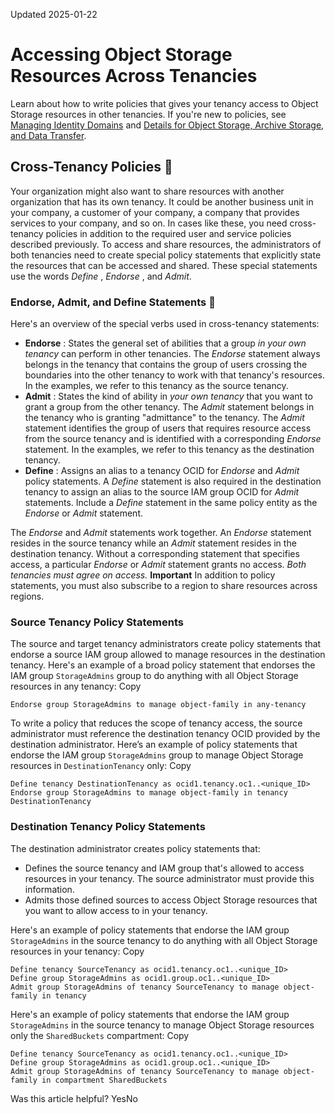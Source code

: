 Updated 2025-01-22
# Accessing Object Storage Resources Across Tenancies
Learn about how to write policies that gives your tenancy access to Object Storage resources in other tenancies.
If you're new to policies, see [Managing Identity Domains](https://docs.oracle.com/iaas/Content/Identity/domains/overview.htm) and [Details for Object Storage, Archive Storage, and Data Transfer](https://docs.oracle.com/iaas/Content/Identity/policyreference/objectstoragepolicyreference.htm).
## Cross-Tenancy Policies 🔗 
Your organization might also want to share resources with another organization that has its own tenancy. It could be another business unit in your company, a customer of your company, a company that provides services to your company, and so on. In cases like these, you need cross-tenancy policies in addition to the required user and service policies described previously. 
To access and share resources, the administrators of both tenancies need to create special policy statements that explicitly state the resources that can be accessed and shared. These special statements use the words _Define_ , _Endorse_ , and _Admit_.
### Endorse, Admit, and Define Statements 🔗 
Here's an overview of the special verbs used in cross-tenancy statements:
  * **Endorse** : States the general set of abilities that a group _in your own tenancy_ can perform in other tenancies. The _Endorse_ statement always belongs in the tenancy that contains the group of users crossing the boundaries into the other tenancy to work with that tenancy's resources. In the examples, we refer to this tenancy as the source tenancy.
  * **Admit** : States the kind of ability in _your own tenancy_ that you want to grant a group from the other tenancy. The _Admit_ statement belongs in the tenancy who is granting "admittance" to the tenancy. The _Admit_ statement identifies the group of users that requires resource access from the source tenancy and is identified with a corresponding _Endorse_ statement. In the examples, we refer to this tenancy as the destination tenancy.
  * **Define** : Assigns an alias to a tenancy OCID for _Endorse_ and _Admit_ policy statements. A _Define_ statement is also required in the destination tenancy to assign an alias to the source IAM group OCID for _Admit_ statements.
Include a _Define_ statement in the same policy entity as the _Endorse_ or _Admit_ statement.


The _Endorse_ and _Admit_ statements work together. An _Endorse_ statement resides in the source tenancy while an _Admit_ statement resides in the destination tenancy. Without a corresponding statement that specifies access, a particular _Endorse_ or _Admit_ statement grants no access. _Both tenancies must agree on access._
**Important** In addition to policy statements, you must also subscribe to a region to share resources across regions.
### Source Tenancy Policy Statements
The source and target tenancy administrators create policy statements that endorse a source IAM group allowed to manage resources in the destination tenancy.
Here's an example of a broad policy statement that endorses the IAM group `StorageAdmins` group to do anything with all Object Storage resources in any tenancy:
Copy
```
Endorse group StorageAdmins to manage object-family in any-tenancy 
```

To write a policy that reduces the scope of tenancy access, the source administrator must reference the destination tenancy OCID provided by the destination administrator. Here’s an example of policy statements that endorse the IAM group `StorageAdmins` group to manage Object Storage resources in `DestinationTenancy` only:
Copy
```
Define tenancy DestinationTenancy as ocid1.tenancy.oc1..<unique_ID>
Endorse group StorageAdmins to manage object-family in tenancy DestinationTenancy
```

### Destination Tenancy Policy Statements
The destination administrator creates policy statements that:
  * Defines the source tenancy and IAM group that's allowed to access resources in your tenancy. The source administrator must provide this information.
  * Admits those defined sources to access Object Storage resources that you want to allow access to in your tenancy.


Here's an example of policy statements that endorse the IAM group `StorageAdmins` in the source tenancy to do anything with all Object Storage resources in your tenancy:
Copy
```
Define tenancy SourceTenancy as ocid1.tenancy.oc1..<unique_ID>
Define group StorageAdmins as ocid1.group.oc1..<unique_ID>
Admit group StorageAdmins of tenancy SourceTenancy to manage object-family in tenancy 
```

Here's an example of policy statements that endorse the IAM group `StorageAdmins` in the source tenancy to manage Object Storage resources only the `SharedBuckets` compartment:
Copy
```
Define tenancy SourceTenancy as ocid1.tenancy.oc1..<unique_ID>
Define group StorageAdmins as ocid1.group.oc1..<unique_ID>
Admit group StorageAdmins of tenancy SourceTenancy to manage object-family in compartment SharedBuckets 
```

Was this article helpful?
YesNo

